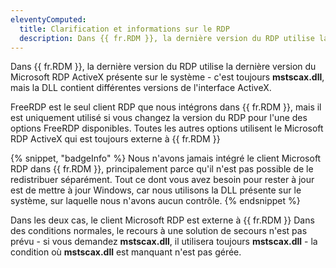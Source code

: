 ```yaml
---
eleventyComputed:
  title: Clarification et informations sur le RDP
  description: Dans {{ fr.RDM }}, la dernière version du RDP utilise la dernière version du Microsoft RDP ActiveX présente sur le système.
---
```

Dans {{ fr.RDM }}, la dernière version du RDP utilise la dernière version du Microsoft RDP ActiveX présente sur le système - c'est toujours **mstscax.dll**, mais la DLL contient différentes versions de l'interface ActiveX.

FreeRDP est le seul client RDP que nous intégrons dans {{ fr.RDM }}, mais il est uniquement utilisé si vous changez la version du RDP pour l'une des options FreeRDP disponibles. Toutes les autres options utilisent le Microsoft RDP ActiveX qui est toujours externe à {{ fr.RDM }}

{% snippet, "badgeInfo" %}
Nous n'avons jamais intégré le client Microsoft RDP dans {{ fr.RDM }}, principalement parce qu'il n'est pas possible de le redistribuer séparément. Tout ce dont vous avez besoin pour rester à jour est de mettre à jour Windows, car nous utilisons la DLL présente sur le système, sur laquelle nous n'avons aucun contrôle.
{% endsnippet %}

Dans les deux cas, le client Microsoft RDP est externe à {{ fr.RDM }} Dans des conditions normales, le recours à une solution de secours n'est pas prévu - si vous demandez **mstscax.dll**, il utilisera toujours **mstscax.dll** - la condition où **mstscax.dll** est manquant n'est pas gérée.
